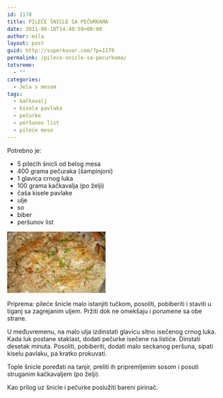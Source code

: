 ```yaml
---
id: 1178
title: PILEĆE ŠNICLE SA PEČURKAMA
date: 2011-06-18T14:49:59+00:00
author: mila
layout: post
guid: http://superkuvar.com/?p=1178
permalink: /pilece-snicle-sa-pecurkama/
totvreme:
  - ""
categories:
  - Jela s mesom
tags:
  - kačkavalj
  - kisela pavlaka
  - pečurke
  - peršunov list
  - pileće meso
---
```

Potrebno je:

  * 5 pilećih šnicli od belog mesa
  * 400 grama pečuraka (šampinjoni)
  * 1 glavica crnog luka
  * 100 grama kačkavalja (po želji)
  * čaša kisele pavlake
  * ulje
  * so
  * biber
  * peršunov list

<img class="alignnone size-full wp-image-1179" title="belomesousosuodpecuraka" src="/wp-content/uploads/2011/06/belomesousosuodpecuraka-e1308408569853.jpg" alt="" width="230" height="143" /> 

Priprema: pileće šnicle malo istanjiti tučkom, posoliti, pobiberiti i staviti u tiganj sa zagrejanim uljem. Pržiti dok ne omekšaju i porumene sa obe strane.

U međuvremenu, na malo ulja izdinstati glavicu sitno isečenog crnog luka. Kada luk postane staklast, dodati pečurke isečene na listiće. Dinstati desetak minuta. Posoliti, pobiberiti, dodati malo seckanog peršuna, sipati kiselu pavlaku, pa kratko prokuvati.

Tople šnicle poređati na tanjir, preliti ih pripremljenim sosom i posuti struganim kačkavaljem (po želji).

Kao prilog uz šnicle i pečurke poslužiti bareni pirinač.